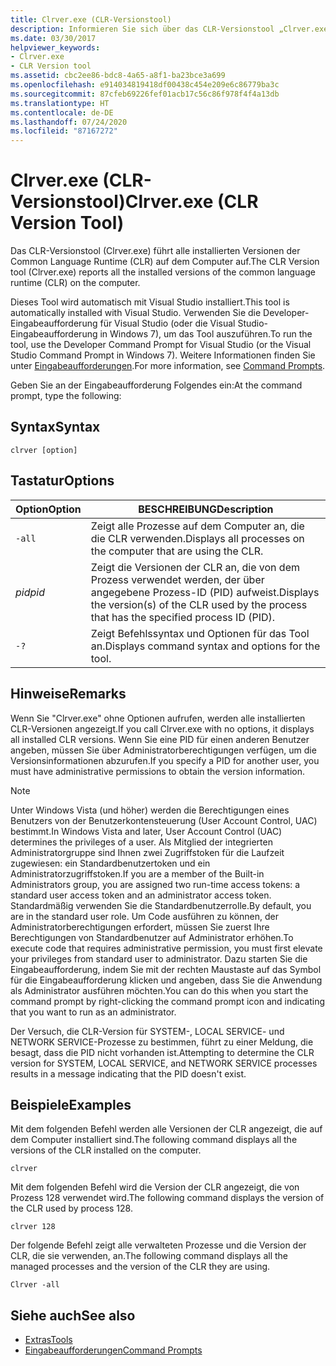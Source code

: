 ```yaml
---
title: Clrver.exe (CLR-Versionstool)
description: Informieren Sie sich über das CLR-Versionstool „Clrver.exe“. Dieses Tool führt alle installierten Versionen der Common Language Runtime (CLR) auf dem Computer auf.
ms.date: 03/30/2017
helpviewer_keywords:
- Clrver.exe
- CLR Version tool
ms.assetid: cbc2ee86-bdc8-4a65-a8f1-ba23bce3a699
ms.openlocfilehash: e914034819418df00438c454e209e6c86779ba3c
ms.sourcegitcommit: 87cfeb69226fef01acb17c56c86f978f4f4a13db
ms.translationtype: HT
ms.contentlocale: de-DE
ms.lasthandoff: 07/24/2020
ms.locfileid: "87167272"
---
```

# <a name="clrverexe-clr-version-tool"></a><span data-ttu-id="da1f8-104">Clrver.exe (CLR-Versionstool)</span><span class="sxs-lookup"><span data-stu-id="da1f8-104">Clrver.exe (CLR Version Tool)</span></span>
<span data-ttu-id="da1f8-105">Das CLR-Versionstool (Clrver.exe) führt alle installierten Versionen der Common Language Runtime (CLR) auf dem Computer auf.</span><span class="sxs-lookup"><span data-stu-id="da1f8-105">The CLR Version tool (Clrver.exe) reports all the installed versions of the common language runtime (CLR) on the computer.</span></span>  
  
 <span data-ttu-id="da1f8-106">Dieses Tool wird automatisch mit Visual Studio installiert.</span><span class="sxs-lookup"><span data-stu-id="da1f8-106">This tool is automatically installed with Visual Studio.</span></span> <span data-ttu-id="da1f8-107">Verwenden Sie die Developer-Eingabeaufforderung für Visual Studio (oder die Visual Studio-Eingabeaufforderung in Windows 7), um das Tool auszuführen.</span><span class="sxs-lookup"><span data-stu-id="da1f8-107">To run the tool, use the Developer Command Prompt for Visual Studio (or the Visual Studio Command Prompt in Windows 7).</span></span> <span data-ttu-id="da1f8-108">Weitere Informationen finden Sie unter [Eingabeaufforderungen](developer-command-prompt-for-vs.md).</span><span class="sxs-lookup"><span data-stu-id="da1f8-108">For more information, see [Command Prompts](developer-command-prompt-for-vs.md).</span></span>  
  
 <span data-ttu-id="da1f8-109">Geben Sie an der Eingabeaufforderung Folgendes ein:</span><span class="sxs-lookup"><span data-stu-id="da1f8-109">At the command prompt, type the following:</span></span>  
  
## <a name="syntax"></a><span data-ttu-id="da1f8-110">Syntax</span><span class="sxs-lookup"><span data-stu-id="da1f8-110">Syntax</span></span>  
  
```console  
clrver [option]  
```  
  
## <a name="options"></a><span data-ttu-id="da1f8-111">Tastatur</span><span class="sxs-lookup"><span data-stu-id="da1f8-111">Options</span></span>  
  
|<span data-ttu-id="da1f8-112">Option</span><span class="sxs-lookup"><span data-stu-id="da1f8-112">Option</span></span>|<span data-ttu-id="da1f8-113">BESCHREIBUNG</span><span class="sxs-lookup"><span data-stu-id="da1f8-113">Description</span></span>|  
|------------|-----------------|  
|`-all`|<span data-ttu-id="da1f8-114">Zeigt alle Prozesse auf dem Computer an, die die CLR verwenden.</span><span class="sxs-lookup"><span data-stu-id="da1f8-114">Displays all processes on the computer that are using the CLR.</span></span>|  
|<span data-ttu-id="da1f8-115">*pid*</span><span class="sxs-lookup"><span data-stu-id="da1f8-115">*pid*</span></span>|<span data-ttu-id="da1f8-116">Zeigt die Versionen der CLR an, die von dem Prozess verwendet werden, der über angegebene Prozess-ID (PID) aufweist.</span><span class="sxs-lookup"><span data-stu-id="da1f8-116">Displays the version(s) of the CLR used by the process that has the specified process ID (PID).</span></span>|  
|`-?`|<span data-ttu-id="da1f8-117">Zeigt Befehlssyntax und Optionen für das Tool an.</span><span class="sxs-lookup"><span data-stu-id="da1f8-117">Displays command syntax and options for the tool.</span></span>|  
  
## <a name="remarks"></a><span data-ttu-id="da1f8-118">Hinweise</span><span class="sxs-lookup"><span data-stu-id="da1f8-118">Remarks</span></span>  
 <span data-ttu-id="da1f8-119">Wenn Sie "Clrver.exe" ohne Optionen aufrufen, werden alle installierten CLR-Versionen angezeigt.</span><span class="sxs-lookup"><span data-stu-id="da1f8-119">If you call Clrver.exe with no options, it displays all installed CLR versions.</span></span> <span data-ttu-id="da1f8-120">Wenn Sie eine PID für einen anderen Benutzer angeben, müssen Sie über Administratorberechtigungen verfügen, um die Versionsinformationen abzurufen.</span><span class="sxs-lookup"><span data-stu-id="da1f8-120">If you specify a PID for another user, you must have administrative permissions to obtain the version information.</span></span>  
  
> [!NOTE]
> <span data-ttu-id="da1f8-121">Unter Windows Vista (und höher) werden die Berechtigungen eines Benutzers von der Benutzerkontensteuerung (User Account Control, UAC) bestimmt.</span><span class="sxs-lookup"><span data-stu-id="da1f8-121">In Windows Vista and later, User Account Control (UAC) determines the privileges of a user.</span></span> <span data-ttu-id="da1f8-122">Als Mitglied der integrierten Administratorgruppe sind Ihnen zwei Zugriffstoken für die Laufzeit zugewiesen: ein Standardbenutzertoken und ein Administratorzugriffstoken.</span><span class="sxs-lookup"><span data-stu-id="da1f8-122">If you are a member of the Built-in Administrators group, you are assigned two run-time access tokens: a standard user access token and an administrator access token.</span></span> <span data-ttu-id="da1f8-123">Standardmäßig verwenden Sie die Standardbenutzerrolle.</span><span class="sxs-lookup"><span data-stu-id="da1f8-123">By default, you are in the standard user role.</span></span> <span data-ttu-id="da1f8-124">Um Code ausführen zu können, der Administratorberechtigungen erfordert, müssen Sie zuerst Ihre Berechtigungen von Standardbenutzer auf Administrator erhöhen.</span><span class="sxs-lookup"><span data-stu-id="da1f8-124">To execute code that requires administrative permission, you must first elevate your privileges from standard user to administrator.</span></span> <span data-ttu-id="da1f8-125">Dazu starten Sie die Eingabeaufforderung, indem Sie mit der rechten Maustaste auf das Symbol für die Eingabeaufforderung klicken und angeben, dass Sie die Anwendung als Administrator ausführen möchten.</span><span class="sxs-lookup"><span data-stu-id="da1f8-125">You can do this when you start the command prompt by right-clicking the command prompt icon and indicating that you want to run as an administrator.</span></span>  
  
 <span data-ttu-id="da1f8-126">Der Versuch, die CLR-Version für SYSTEM-, LOCAL SERVICE- und NETWORK SERVICE-Prozesse zu bestimmen, führt zu einer Meldung, die besagt, dass die PID nicht vorhanden ist.</span><span class="sxs-lookup"><span data-stu-id="da1f8-126">Attempting to determine the CLR version for SYSTEM, LOCAL SERVICE, and NETWORK SERVICE processes results in a message indicating that the PID doesn't exist.</span></span>  
  
## <a name="examples"></a><span data-ttu-id="da1f8-127">Beispiele</span><span class="sxs-lookup"><span data-stu-id="da1f8-127">Examples</span></span>  
 <span data-ttu-id="da1f8-128">Mit dem folgenden Befehl werden alle Versionen der CLR angezeigt, die auf dem Computer installiert sind.</span><span class="sxs-lookup"><span data-stu-id="da1f8-128">The following command displays all the versions of the CLR installed on the computer.</span></span>  
  
 `clrver`  
  
 <span data-ttu-id="da1f8-129">Mit dem folgenden Befehl wird die Version der CLR angezeigt, die von Prozess 128 verwendet wird.</span><span class="sxs-lookup"><span data-stu-id="da1f8-129">The following command displays the version of the CLR used by process 128.</span></span>  
  
 `clrver 128`  
  
 <span data-ttu-id="da1f8-130">Der folgende Befehl zeigt alle verwalteten Prozesse und die Version der CLR, die sie verwenden, an.</span><span class="sxs-lookup"><span data-stu-id="da1f8-130">The following command displays all the managed processes and the version of the CLR they are using.</span></span>  
  
 `Clrver -all`  
  
## <a name="see-also"></a><span data-ttu-id="da1f8-131">Siehe auch</span><span class="sxs-lookup"><span data-stu-id="da1f8-131">See also</span></span>

- [<span data-ttu-id="da1f8-132">Extras</span><span class="sxs-lookup"><span data-stu-id="da1f8-132">Tools</span></span>](index.md)
- [<span data-ttu-id="da1f8-133">Eingabeaufforderungen</span><span class="sxs-lookup"><span data-stu-id="da1f8-133">Command Prompts</span></span>](developer-command-prompt-for-vs.md)
